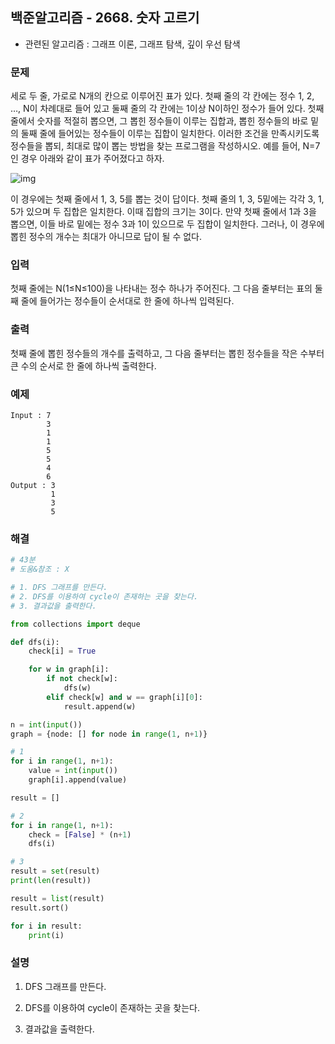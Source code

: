 ## 백준알고리즘 - 2668. 숫자 고르기

- 관련된 알고리즘 : 그래프 이론, 그래프 탐색, 깊이 우선 탐색

### 문제

세로 두 줄, 가로로 N개의 칸으로 이루어진 표가 있다. 첫째 줄의 각 칸에는 정수 1, 2, …, N이 차례대로 들어 있고 둘째 줄의 각 칸에는 1이상 N이하인 정수가 들어 있다. 첫째 줄에서 숫자를 적절히 뽑으면, 그 뽑힌 정수들이 이루는 집합과, 뽑힌 정수들의 바로 밑의 둘째 줄에 들어있는 정수들이 이루는 집합이 일치한다. 이러한 조건을 만족시키도록 정수들을 뽑되, 최대로 많이 뽑는 방법을 찾는 프로그램을 작성하시오. 예를 들어, N=7인 경우 아래와 같이 표가 주어졌다고 하자.

![img](https://www.acmicpc.net/upload/images/u5JZnfExdtFXjmR.png)

이 경우에는 첫째 줄에서 1, 3, 5를 뽑는 것이 답이다. 첫째 줄의 1, 3, 5밑에는 각각 3, 1, 5가 있으며 두 집합은 일치한다. 이때 집합의 크기는 3이다. 만약 첫째 줄에서 1과 3을 뽑으면, 이들 바로 밑에는 정수 3과 1이 있으므로 두 집합이 일치한다. 그러나, 이 경우에 뽑힌 정수의 개수는 최대가 아니므로 답이 될 수 없다.

### 입력

첫째 줄에는 N(1≤N≤100)을 나타내는 정수 하나가 주어진다. 그 다음 줄부터는 표의 둘째 줄에 들어가는 정수들이 순서대로 한 줄에 하나씩 입력된다.

### 출력

첫째 줄에 뽑힌 정수들의 개수를 출력하고, 그 다음 줄부터는 뽑힌 정수들을 작은 수부터 큰 수의 순서로 한 줄에 하나씩 출력한다.

### 예제

```
Input : 7
        3
        1
        1
        5
        5
        4
        6
Output : 3
         1
         3
         5
```

### 해결

```python
# 43분
# 도움&참조 : X

# 1. DFS 그래프를 만든다.
# 2. DFS를 이용하여 cycle이 존재하는 곳을 찾는다.
# 3. 결과값을 출력한다.

from collections import deque

def dfs(i):
    check[i] = True

    for w in graph[i]:
        if not check[w]:
            dfs(w)
        elif check[w] and w == graph[i][0]:
            result.append(w)

n = int(input())
graph = {node: [] for node in range(1, n+1)}

# 1
for i in range(1, n+1):
    value = int(input())
    graph[i].append(value)

result = []

# 2
for i in range(1, n+1):
    check = [False] * (n+1)
    dfs(i)

# 3
result = set(result)
print(len(result))

result = list(result)
result.sort()

for i in result:
    print(i)

```

### 설명

1. DFS 그래프를 만든다.

2. DFS를 이용하여 cycle이 존재하는 곳을 찾는다.

3. 결과값을 출력한다.